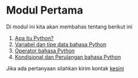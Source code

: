 <h1>Modul Pertama</h1>
<p>Di modul ini kita akan membahas tentang berikut ini</p>
<ol>
    <li><a href="https://github.com/AbelKristanto/course/blob/main/dqcamp2022/day-1/apa_itu_python.ipynb">Apa itu Python?</a></li>
    <li><a href="https://github.com/AbelKristanto/course/blob/main/dqcamp2022/day-1/Variabel_dan_tipe_data_bahasa_Python.ipynb">Variabel dan tipe data bahasa Python</a></li>
    <li><a href="https://github.com/AbelKristanto/course/blob/main/dqcamp2022/day-1/Operator_bahasa_Python.ipynb">Operator bahasa Python</a></li>
    <li><a href="https://github.com/AbelKristanto/course/blob/main/dqcamp2022/day-1/Kondisional_dan_Perulangan_bahasa_Python.ipynb">Kondisional dan Perulangan bahasa Python</a></li>
</ol>

Jika ada pertanyaan silahkan kirim kontak [kesini](https://id.linkedin.com/in/abelkristanto/in)
